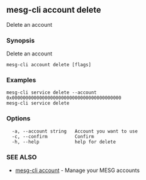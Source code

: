 ## mesg-cli account delete

Delete an account

### Synopsis

Delete an account

```
mesg-cli account delete [flags]
```

### Examples

```
mesg-cli service delete --account 0x0000000000000000000000000000000000000000
mesg-cli service delete
```

### Options

```
  -a, --account string   Account you want to use
  -c, --confirm          Confirm
  -h, --help             help for delete
```

### SEE ALSO

* [mesg-cli account](mesg-cli_account.md)	 - Manage your MESG accounts

